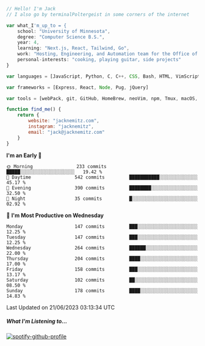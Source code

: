 ```javascript
// Hello! I'm Jack
// I also go by terminalPoltergeist in some corners of the internet

var what_I'm_up_to = {
    school: "University of Minnesota",
    degree: "Computer Science B.S.",
    year: 4,
    learning: "Next.js, React, Tailwind, Go",
    work: "Hosting, Engineering, and Automation team for the Office of Information Technology at UMN",
    personal-interests: "cooking, playing guitar, side projects"
}

var languages = [JavaScript, Python, C, C++, CSS, Bash, HTML, VimScript]

var frameworks = [Express, React, Node, Pug, jQuery]

var tools = [webPack, git, GitHub, HomeBrew, neoVim, npm, Tmux, macOS, Ubuntu, Docker, Nginx]

function find_me() {
    return {
        website: "jacknemitz.com",
        instagram: "jacknemitz",
        email: "jack@jacknemitz.com"
    }
}
```

<!--START_SECTION:waka-->
**I'm an Early 🐤** 

```text
🌞 Morning                233 commits         █████░░░░░░░░░░░░░░░░░░░░   19.42 % 
🌆 Daytime                542 commits         ███████████░░░░░░░░░░░░░░   45.17 % 
🌃 Evening                390 commits         ████████░░░░░░░░░░░░░░░░░   32.50 % 
🌙 Night                  35 commits          █░░░░░░░░░░░░░░░░░░░░░░░░   02.92 % 
```
📅 **I'm Most Productive on Wednesday** 

```text
Monday                   147 commits         ███░░░░░░░░░░░░░░░░░░░░░░   12.25 % 
Tuesday                  147 commits         ███░░░░░░░░░░░░░░░░░░░░░░   12.25 % 
Wednesday                264 commits         ██████░░░░░░░░░░░░░░░░░░░   22.00 % 
Thursday                 204 commits         ████░░░░░░░░░░░░░░░░░░░░░   17.00 % 
Friday                   158 commits         ███░░░░░░░░░░░░░░░░░░░░░░   13.17 % 
Saturday                 102 commits         ██░░░░░░░░░░░░░░░░░░░░░░░   08.50 % 
Sunday                   178 commits         ████░░░░░░░░░░░░░░░░░░░░░   14.83 % 
```



 Last Updated on 21/06/2023 03:13:34 UTC
<!--END_SECTION:waka-->

##### What I'm Listening to...

[![spotify-github-profile](https://spotify-github-profile.vercel.app/api/view?uid=jack.nemitz&cover_image=true&show_offline=true&bar_color=53b14f&bar_color_cover=false&background_color=121212FF)](https://spotify-github-profile.vercel.app/api/view?uid=jack.nemitz&redirect=true)

